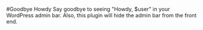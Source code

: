 #Goodbye Howdy
Say goodbye to seeing "Howdy, $user" in your WordPress admin bar. Also, this plugin will hide the admin bar from the front end.
